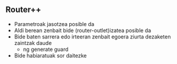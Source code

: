 ## Router++

- Parametroak jasotzea posible da
- Aldi berean zenbait bide (router-outlet)izatea posible da
- Bide baten sarrera edo irteeran zenbait egoera ziurta dezaketen zaintzak daude
    - ng generate guard
- Bide habiaratuak sor daitezke

